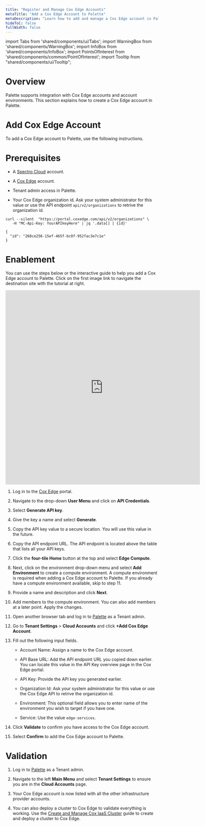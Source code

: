 ```yaml
---
title: "Register and Manage Cox Edge Accounts"
metaTitle: "Add a Cox Edge Account to Palette"
metaDescription: "Learn how to add and manage a Cox Edge account in Palette."
hideToC: false
fullWidth: false
---
```


import Tabs from 'shared/components/ui/Tabs';
import WarningBox from 'shared/components/WarningBox';
import InfoBox from 'shared/components/InfoBox';
import PointsOfInterest from 'shared/components/common/PointOfInterest';
import Tooltip from "shared/components/ui/Tooltip";

# Overview

Palette supports integration with Cox Edge accounts and account environments. This section explains how to create a Cox Edge account in Palette. 

# Add Cox Edge Account

To add a Cox Edge account to Palette, use the following instructions.

# Prerequisites

- A [Spectro Cloud](https://console.spectrocloud.com) account.

- A [Cox Edge](https://portal.coxedge.com/login) account.

- Tenant admin access in Palette.

- Your Cox Edge organization id. Ask your system administrator for this value or use the API endpoint `api/v2/organizations` to retrive the organization id.

```
curl --silent  "https://portal.coxedge.com/api/v2/organizations" \
   -H "MC-Api-Key: YourAPIkeyHere" | jq '.data[] | {id}'
```

```
{
  "id": "268ce256-15ef-465f-bc0f-952fac3e7c1e"
}
```

# Enablement

You can use the steps below or the interactive guide to help you add a Cox Edge account to Palette. Click on the first image link to navigate the destination site with the tutorial at right.

<iframe src="https://scribehow.com/embed/Add_Cox_Edge_Account_to_Palette__kgxQ9zckTo2aIM587hmdYw?removeLogo=true" width="640" height="640" allowfullscreen frameborder="0"></iframe>

1. Log in to the [Cox Edge](https://portal.coxedge.com/login) portal.


2. Navigate to the drop-down **User Menu** and click on **API Credentials**.


3. Select **Generate API key**. 


4. Give the key a name and select **Generate**.


5. Copy the API key value to a secure location. You will use this value in the future.


6. Copy the API endpoint URL. The API endpoint is located above the table that lists all your API keys.


7. Click the **four-tile Home** button at the top and select **Edge Compute**.


8. Next, click on the environment drop-down menu and select **Add Environment** to create a compute environment. A compute environment is required when adding a Cox Edge account to Palette. If you already have a compute environment available, skip to step 11.


9. Provide a name and description and click **Next**.


10. Add members to the compute environment. You can also add members at a later point. Apply the changes.


11. Open another browser tab and log in to [Palette](https://console.spectrocloud.com) as a Tenant admin.


12. Go to **Tenant Settings** > **Cloud Accounts** and click **+Add Cox Edge Account**.


13. Fill out the following input fields.

    - Account Name: Assign a name to the Cox Edge account.

    - API Base URL: Add the API endpoint URL you copied down earlier. You can locate this value in the API Key overview page in the Cox Edge portal.

    - API Key: Provide the API key you generated earlier.

    - Organization Id: Ask your system administrator for this value or use the Cox Edge API to retrive the organization id.

    - Environment: This optional field allows you to enter name of the environment you wish to target if you have one.

    - Service: Use the value `edge-services`.

14. Click **Validate** to confirm you have access to the Cox Edge account.


15. Select **Confirm** to add the Cox Edge account to Palette.


# Validation

1. Log in to [Palette](https://console.spectrocloud.com) as a Tenant admin.


2. Navigate to the left **Main Menu** and select **Tenant Settings** to ensure you are in the **Cloud Accounts** page.


3. Your Cox Edge account is now listed with all the other infrastructure provider accounts.


4. You can also deploy a cluster to Cox Edge to validate everything is working. Use the [Create and Manage Cox IaaS Cluster](/clusters/public-cloud/cox-edge/create-cox-cluster) guide to create and deploy a cluster to Cox Edge.